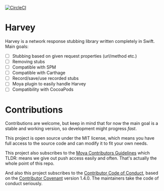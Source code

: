 [![CircleCI](https://circleci.com/gh/Moya/Harvey/tree/master.svg?style=svg)](https://circleci.com/gh/Moya/Harvey/tree/master)

# Harvey 

Harvey is a network response stubbing library written completely in Swift. Main goals:
- [ ] Stubbing based on given request properties (url/method etc.)
- [ ] Removing stubs
- [ ] Compatible with SPM
- [ ] Compatible with Carthage
- [ ] Record/save/use recorded stubs
- [ ] Moya plugin to easily handle Harvey
- [ ] Compatibility with CocoaPods

# Contributions
Contributions are welcome, but keep in mind that for now the main goal is a 
stable and working version, so development might progress _fast_.

This project is open source under the MIT license, which means you have 
full access to the source code and can modify it to fit your own needs.

This project also subscribes to the [Moya Contributors Guidelines](https://github.com/Moya/contributors) which TLDR: means we give out push access easily and often. That's actually the whole point of this repo.

And also this project subscribes to the [Contributor Code of Conduct](http://contributor-covenant.org/version/1/4/), based on the [Contributor Covenant](http://contributor-covenant.org) version 1.4.0. The maintainers take the code of conduct seriously. 

